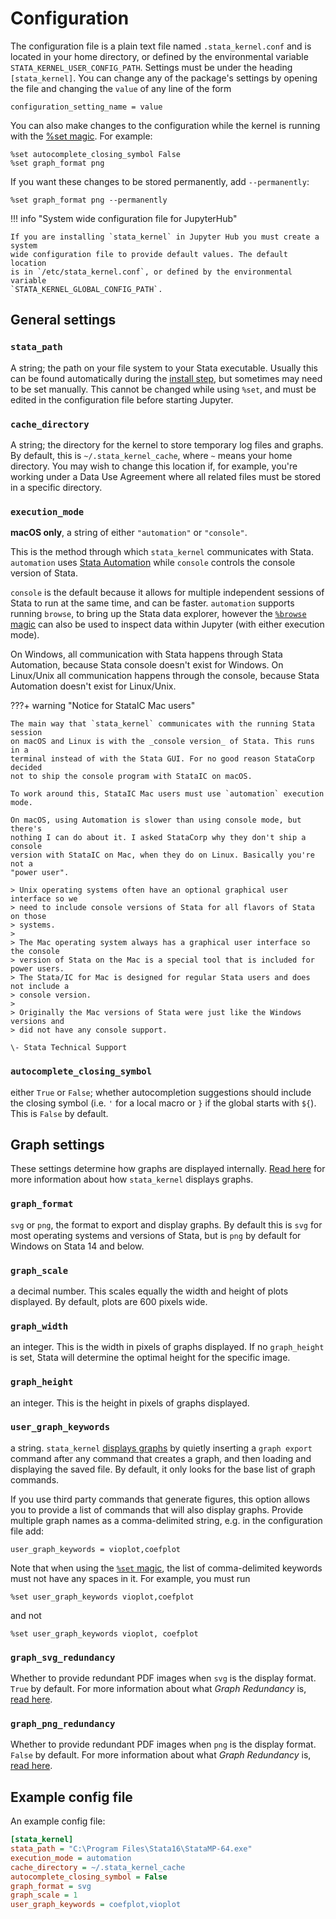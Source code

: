 # Configuration

The configuration file is a plain text file named `.stata_kernel.conf` and is
located in your home directory, or defined by the environmental variable
`STATA_KERNEL_USER_CONFIG_PATH`. Settings must be under the heading
`[stata_kernel]`. You can change any of the package's settings by
opening the file and changing the `value` of any line of the form

```
configuration_setting_name = value
```

You can also make changes to the configuration while the kernel is running with the [%set magic](magics.md#set). For example:

```
%set autocomplete_closing_symbol False
%set graph_format png
```

If you want these changes to be stored permanently, add `--permanently`:
```
%set graph_format png --permanently
```

!!! info "System wide configuration file for JupyterHub"

    If you are installing `stata_kernel` in Jupyter Hub you must create a system
    wide configuration file to provide default values. The default location
    is in `/etc/stata_kernel.conf`, or defined by the environmental variable
    `STATA_KERNEL_GLOBAL_CONFIG_PATH`.

## General settings

### `stata_path`

A string; the path on your file system to your Stata executable. Usually this can be found automatically during the [install step](../getting_started.md#package-install), but sometimes may need to be set manually. This cannot be changed while using `%set`, and must be edited in the configuration file before starting Jupyter.

### `cache_directory`

A string; the directory for the kernel to store temporary log files and graphs. By default, this is `~/.stata_kernel_cache`, where `~` means your home directory. You may wish to change this location if, for example, you're working under a Data Use Agreement where all related files must be stored in a specific directory.

### `execution_mode`

**macOS only**, a string of either `"automation"` or `"console"`.

This is the method through which `stata_kernel` communicates with Stata. `automation` uses [Stata Automation](https://www.stata.com/automation/) while `console` controls the console version of Stata.

`console` is the default because it allows for multiple independent sessions
of Stata to run at the same time, and can be faster. `automation` supports running `browse`, to bring up the Stata data explorer, however the [`%browse` magic](magics.md#browse) can also be used to inspect data within Jupyter (with either execution mode).

On Windows, all communication with Stata happens through Stata Automation, because Stata console doesn't exist for Windows. On Linux/Unix all communication happens through the console, because Stata Automation doesn't exist for Linux/Unix.

???+ warning "Notice for StataIC Mac users"

    The main way that `stata_kernel` communicates with the running Stata session
    on macOS and Linux is with the _console version_ of Stata. This runs in a
    terminal instead of with the Stata GUI. For no good reason StataCorp decided
    not to ship the console program with StataIC on macOS.

    To work around this, StataIC Mac users must use `automation` execution mode.

    On macOS, using Automation is slower than using console mode, but there's
    nothing I can do about it. I asked StataCorp why they don't ship a console
    version with StataIC on Mac, when they do on Linux. Basically you're not a
    "power user".

    > Unix operating systems often have an optional graphical user interface so we
    > need to include console versions of Stata for all flavors of Stata on those
    > systems.
    >
    > The Mac operating system always has a graphical user interface so the console
    > version of Stata on the Mac is a special tool that is included for power users.
    > The Stata/IC for Mac is designed for regular Stata users and does not include a
    > console version.
    >
    > Originally the Mac versions of Stata were just like the Windows versions and
    > did not have any console support.

    \- Stata Technical Support

### `autocomplete_closing_symbol`

either `True` or `False`; whether autocompletion suggestions should include the closing symbol (i.e. ``'`` for a local macro or `}` if the global starts with `${`). This is `False` by default.

## Graph settings

These settings determine how graphs are displayed internally. [Read here](intro.md#displaying-graphs) for more information about how `stata_kernel` displays graphs.

### `graph_format`

`svg` or `png`, the format to export and display graphs. By default this is `svg` for most operating systems and versions of Stata, but is `png` by default for Windows on Stata 14 and below.

### `graph_scale`

a decimal number. This scales equally the width and height of plots displayed. By default, plots are 600 pixels wide.

### `graph_width`

an integer. This is the width in pixels of graphs displayed. If no `graph_height` is set, Stata will determine the optimal height for the specific image.

### `graph_height`

an integer. This is the height in pixels of graphs displayed.

### `user_graph_keywords`

a string. `stata_kernel` [displays graphs](intro.md#displaying-graphs) by quietly inserting a `graph export` command after any command that creates a graph, and then loading and displaying the saved file. By default, it only looks for the base list of graph commands.

If you use third party commands that generate figures, this option allows you to provide a list of commands that will also display graphs. Provide multiple graph names as a comma-delimited string, e.g. in the configuration file add:

```
user_graph_keywords = vioplot,coefplot
```

Note that when using the [`%set` magic](magics.md#set), the list of comma-delimited keywords must not have any spaces in it. For example, you must run

```
%set user_graph_keywords vioplot,coefplot
```

and not

```
%set user_graph_keywords vioplot, coefplot
```

### `graph_svg_redundancy`

Whether to provide redundant PDF images when `svg` is the display format. `True` by default.
For more information about what _Graph Redundancy_ is, [read here](intro.md#graph-redundancy).

### `graph_png_redundancy`

Whether to provide redundant PDF images when `png` is the display format. `False` by default.
For more information about what _Graph Redundancy_ is, [read here](intro.md#graph-redundancy).

## Example config file

An example config file:

``` ini
[stata_kernel]
stata_path = "C:\Program Files\Stata16\StataMP-64.exe"
execution_mode = automation
cache_directory = ~/.stata_kernel_cache
autocomplete_closing_symbol = False
graph_format = svg
graph_scale = 1
user_graph_keywords = coefplot,vioplot
```
